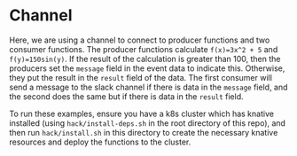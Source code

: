# Channel

Here, we are using a channel to connect to producer functions and two consumer functions. The producer functions calculate `f(x)=3x^2 + 5` and `f(y)=150sin(y)`.
If the result of the calculation is greater than 100, then the producers set the `message` field in the event data to indicate this. Otherwise, they put the result
in the `result` field of the data. The first consumer will send a message to the slack channel if there is data in the `message` field, and the second
does the same but if there is data in the `result` field. 

To run these examples, ensure you have a k8s cluster which has knative installed (using `hack/install-deps.sh` in the root directory of this repo), and then run
`hack/install.sh` in this directory to create the necessary knative resources and deploy the functions to the cluster.
